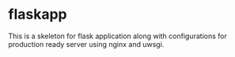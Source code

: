# flaskapp
This is a skeleton for flask application along with configurations for production ready server using nginx and uwsgi.
